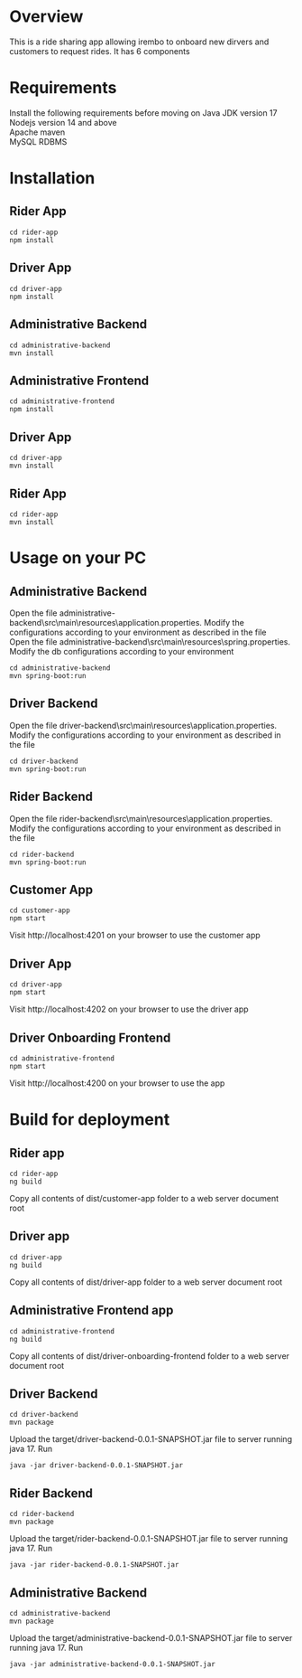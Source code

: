 # Overview
This is a ride sharing app allowing irembo to onboard new dirvers and customers to request rides. It has 6 components

# Requirements
Install the following requirements before moving on
Java JDK version 17  
Nodejs version 14 and above  
Apache maven  
MySQL RDBMS

# Installation

## Rider App
```
cd rider-app
npm install
```

## Driver App
```
cd driver-app
npm install
```

## Administrative Backend
```
cd administrative-backend
mvn install
```

## Administrative Frontend
```
cd administrative-frontend
npm install
```

## Driver App
```
cd driver-app
mvn install
```

## Rider App
```
cd rider-app
mvn install
```

# Usage on your PC

## Administrative Backend
Open the file administrative-backend\src\main\resources\application.properties. Modify the configurations according to your environment as described in the file  
Open the file administrative-backend\src\main\resources\spring.properties. Modify the db configurations according to your environment  
```
cd administrative-backend
mvn spring-boot:run
```

## Driver Backend
Open the file driver-backend\src\main\resources\application.properties. Modify the configurations according to your environment as described in the file  
```
cd driver-backend
mvn spring-boot:run
```


## Rider Backend
Open the file rider-backend\src\main\resources\application.properties. Modify the configurations according to your environment as described in the file  
```
cd rider-backend
mvn spring-boot:run
```

## Customer App
```
cd customer-app
npm start
```

Visit http://localhost:4201 on your browser to use the customer app

## Driver App
```
cd driver-app
npm start
```
Visit http://localhost:4202 on your browser to use the driver app

## Driver Onboarding Frontend
```
cd administrative-frontend
npm start
```
Visit http://localhost:4200 on your browser to use the app


# Build for deployment

## Rider app
```
cd rider-app
ng build
```
Copy all contents of dist/customer-app folder to a web server document root

## Driver app
```
cd driver-app
ng build
```
Copy all contents of dist/driver-app folder to a web server document root

## Administrative Frontend app
```
cd administrative-frontend
ng build
```
Copy all contents of dist/driver-onboarding-frontend folder to a web server document root

## Driver Backend
```
cd driver-backend
mvn package
```
Upload the target/driver-backend-0.0.1-SNAPSHOT.jar file to server running java 17. Run 
```
java -jar driver-backend-0.0.1-SNAPSHOT.jar
```

## Rider Backend
```
cd rider-backend
mvn package
```
Upload the target/rider-backend-0.0.1-SNAPSHOT.jar file to server running java 17. Run 
```
java -jar rider-backend-0.0.1-SNAPSHOT.jar
```

## Administrative Backend
```
cd administrative-backend
mvn package
```
Upload the target/administrative-backend-0.0.1-SNAPSHOT.jar file to server running java 17. Run 
```
java -jar administrative-backend-0.0.1-SNAPSHOT.jar